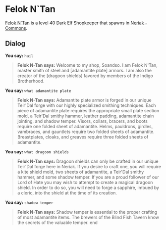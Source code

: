 # Felok N\`Tan



[Felok N\`Tan](/npc/41047) is a level 40 Dark Elf Shopkeeper that spawns in [Neriak - Commons](/zone/41).



## Dialog

**You say:** `hail`



>**Felok N-Tan says:** Welcome to my shop, Soandso. I am Felok N'Tan, master smith of steel and [adamantite plate] armors. I am also the creator of the [dragoon shields] favored by members of the Indigo Brotherhood.

**You say:** `what adamantite plate`



>**Felok N-Tan says:** Adamantite plate armor is forged in our unique Teir'Dal forge with our highly specialized smithing techniques. Each piece of adamantite plate requires the appropriate small plate section mold, a Teir'Dal smithy hammer, leather padding, adamantite chain jointing, and shadow temper. Visors, collars, bracers, and boots require one folded sheet of adamantite. Helms, pauldrons, girdles, vambraces, and gauntlets require two folded sheets of adamantite. Breastplates, cloaks, and greaves require three folded sheets of adamantite.

**You say:** `what dragoon shields`



>**Felok N-Tan says:** Dragoon shields can only be crafted in our unique Teir'Dal forge here in Neriak. If you desire to craft one, you will require a kite shield mold, two sheets of adamantite, a Teir'Dal smithy hammer, and some shadow temper. If you are a proud follower of our Lord of Hate you may wish to attempt to create a magical dragoon shield. In order to do so, you will need to forge a sapphire, imbued by a cleric, into the shield at the time of its creation.

**You say:** `shadow temper`



>**Felok N-Tan says:** Shadow temper is essential to the proper crafting of most adamantite items. The brewers of the Blind Fish Tavern know the secrets of the valuable temper.
end






